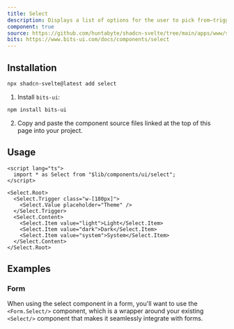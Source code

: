 ```yaml
---
title: Select
description: Displays a list of options for the user to pick from—triggered by a button.
component: true
source: https://github.com/huntabyte/shadcn-svelte/tree/main/apps/www/src/lib/registry/default/ui/select
bits: https://www.bits-ui.com/docs/components/select
---
```


<script>
    import { ComponentPreview, ManualInstall } from '$lib/components/docs'
</script>

<ComponentPreview name="select-demo">

<div />

</ComponentPreview>

## Installation

```bash
npx shadcn-svelte@latest add select
```

<ManualInstall>

1. Install `bits-ui`:

```bash
npm install bits-ui
```

2. Copy and paste the component source files linked at the top of this page into your project.

</ManualInstall>

## Usage

```svelte
<script lang="ts">
  import * as Select from "$lib/components/ui/select";
</script>

<Select.Root>
  <Select.Trigger class="w-[180px]">
    <Select.Value placeholder="Theme" />
  </Select.Trigger>
  <Select.Content>
    <Select.Item value="light">Light</Select.Item>
    <Select.Item value="dark">Dark</Select.Item>
    <Select.Item value="system">System</Select.Item>
  </Select.Content>
</Select.Root>
```

## Examples

### Form

When using the select component in a form, you'll want to use the `<Form.Select/>` component, which is a wrapper around your existing `<Select/>` component that makes it seamlessly integrate with forms.

<ComponentPreview name="select-form">

<div />

</ComponentPreview>
